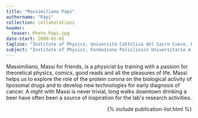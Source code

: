 ```yaml
---
title: "Massimiliano Papi"
authorname: "Papi"
collection: collaborations
header:
  teaser: Photo_Papi.jpg
date-start: 2000-01-01
tagline: "Institute of Physics, Università Cattolica del Sacro Cuore, Roma"
subject: "Institute of Physics, Fondazione Policlinico Universitario A. Gemelli, IRCCS ‐ Università Cattolica del Sacro Cuore. Rome, Italy"
---
```


<p align= "justify">

Massimiliano, Massi for friends, is a physicist by training with a passion for theoretical physics, comics, good reads and all the pleasures of life. Massi helps us to explore the role of the protein corona on the biological activity of liposomal drugs and to develop new technologies for early diagnosis of cancer. A night with Massi is never trivial, long walks downtown drinking a beer have often been a source of inspiration for the lab's research activities.

<div style="text-align: right"> 

{% include publication-list.html %}
